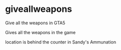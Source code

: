 # giveallweapons
Give all the weapons in GTA5


Gives all the weapons in the game 

location is behind the counter in Sandy's Ammunation

